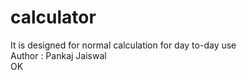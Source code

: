 # calculator
It is designed for normal calculation for day to-day use
<br>
Author : Pankaj Jaiswal 
<br>
OK
